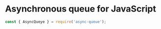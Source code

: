 # Asynchronous queue for JavaScript

```javascript
const { AsyncQueye } = require('async-queue');
```
